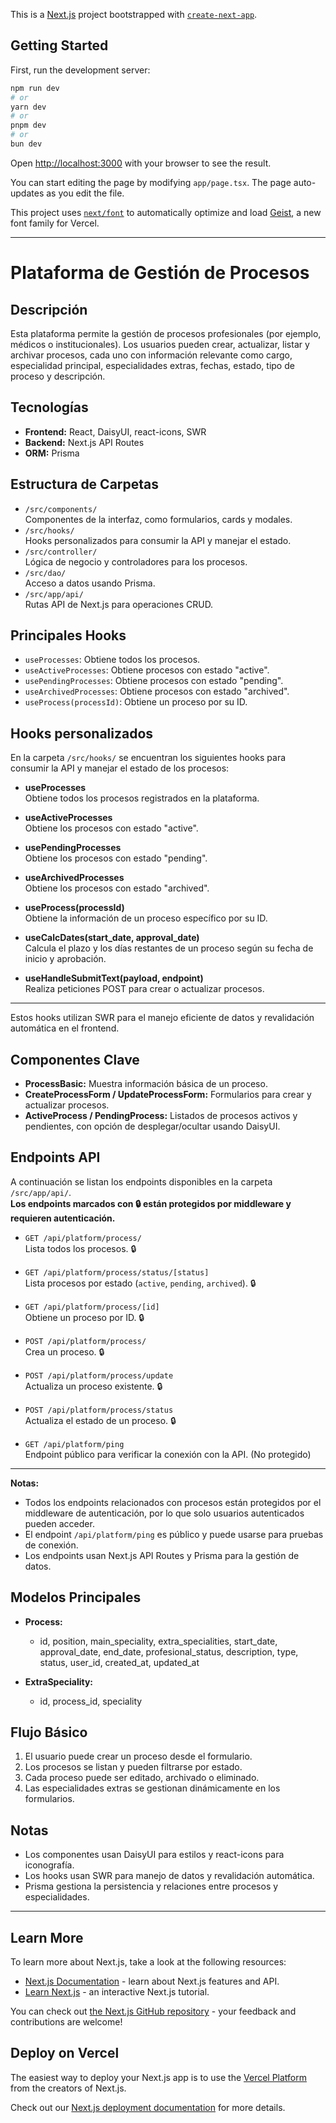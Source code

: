 This is a [Next.js](https://nextjs.org) project bootstrapped with [`create-next-app`](https://nextjs.org/docs/app/api-reference/cli/create-next-app).

## Getting Started

First, run the development server:

```bash
npm run dev
# or
yarn dev
# or
pnpm dev
# or
bun dev
```

Open [http://localhost:3000](http://localhost:3000) with your browser to see the result.

You can start editing the page by modifying `app/page.tsx`. The page auto-updates as you edit the file.

This project uses [`next/font`](https://nextjs.org/docs/app/building-your-application/optimizing/fonts) to automatically optimize and load [Geist](https://vercel.com/font), a new font family for Vercel.

---

# Plataforma de Gestión de Procesos

## Descripción

Esta plataforma permite la gestión de procesos profesionales (por ejemplo, médicos o institucionales). Los usuarios pueden crear, actualizar, listar y archivar procesos, cada uno con información relevante como cargo, especialidad principal, especialidades extras, fechas, estado, tipo de proceso y descripción.

## Tecnologías

- **Frontend:** React, DaisyUI, react-icons, SWR
- **Backend:** Next.js API Routes
- **ORM:** Prisma

## Estructura de Carpetas

- `/src/components/`  
  Componentes de la interfaz, como formularios, cards y modales.
- `/src/hooks/`  
  Hooks personalizados para consumir la API y manejar el estado.
- `/src/controller/`  
  Lógica de negocio y controladores para los procesos.
- `/src/dao/`  
  Acceso a datos usando Prisma.
- `/src/app/api/`  
  Rutas API de Next.js para operaciones CRUD.

## Principales Hooks

- `useProcesses`: Obtiene todos los procesos.
- `useActiveProcesses`: Obtiene procesos con estado "active".
- `usePendingProcesses`: Obtiene procesos con estado "pending".
- `useArchivedProcesses`: Obtiene procesos con estado "archived".
- `useProcess(processId)`: Obtiene un proceso por su ID.

## Hooks personalizados

En la carpeta `/src/hooks/` se encuentran los siguientes hooks para consumir la API y manejar el estado de los procesos:

- **useProcesses**  
  Obtiene todos los procesos registrados en la plataforma.

- **useActiveProcesses**  
  Obtiene los procesos con estado "active".

- **usePendingProcesses**  
  Obtiene los procesos con estado "pending".

- **useArchivedProcesses**  
  Obtiene los procesos con estado "archived".

- **useProcess(processId)**  
  Obtiene la información de un proceso específico por su ID.

- **useCalcDates(start_date, approval_date)**  
  Calcula el plazo y los días restantes de un proceso según su fecha de inicio y aprobación.

- **useHandleSubmitText(payload, endpoint)**  
  Realiza peticiones POST para crear o actualizar procesos.

---

Estos hooks utilizan SWR para el manejo eficiente de datos y revalidación automática en el frontend.

## Componentes Clave

- **ProcessBasic:** Muestra información básica de un proceso.
- **CreateProcessForm / UpdateProcessForm:** Formularios para crear y actualizar procesos.
- **ActiveProcess / PendingProcess:** Listados de procesos activos y pendientes, con opción de desplegar/ocultar usando DaisyUI.

## Endpoints API

A continuación se listan los endpoints disponibles en la carpeta `/src/app/api/`.  
**Los endpoints marcados con 🔒 están protegidos por middleware y requieren autenticación.**

- `GET /api/platform/process/`  
  Lista todos los procesos. 🔒

- `GET /api/platform/process/status/[status]`  
  Lista procesos por estado (`active`, `pending`, `archived`). 🔒

- `GET /api/platform/process/[id]`  
  Obtiene un proceso por ID. 🔒

- `POST /api/platform/process/`  
  Crea un proceso. 🔒

- `POST /api/platform/process/update`  
  Actualiza un proceso existente. 🔒

- `POST /api/platform/process/status`  
  Actualiza el estado de un proceso. 🔒

- `GET /api/platform/ping`  
  Endpoint público para verificar la conexión con la API. (No protegido)

---

**Notas:**
- Todos los endpoints relacionados con procesos están protegidos por el middleware de autenticación, por lo que solo usuarios autenticados pueden acceder.
- El endpoint `/api/platform/ping` es público y puede usarse para pruebas de conexión.
- Los endpoints usan Next.js API Routes y Prisma para la gestión de datos.

## Modelos Principales

- **Process:**  
  - id, position, main_speciality, extra_specialities, start_date, approval_date, end_date, profesional_status, description, type, status, user_id, created_at, updated_at

- **ExtraSpeciality:**  
  - id, process_id, speciality

## Flujo Básico

1. El usuario puede crear un proceso desde el formulario.
2. Los procesos se listan y pueden filtrarse por estado.
3. Cada proceso puede ser editado, archivado o eliminado.
4. Las especialidades extras se gestionan dinámicamente en los formularios.

## Notas

- Los componentes usan DaisyUI para estilos y react-icons para iconografía.
- Los hooks usan SWR para manejo de datos y revalidación automática.
- Prisma gestiona la persistencia y relaciones entre procesos y especialidades.

---

## Learn More

To learn more about Next.js, take a look at the following resources:

- [Next.js Documentation](https://nextjs.org/docs) - learn about Next.js features and API.
- [Learn Next.js](https://nextjs.org/learn) - an interactive Next.js tutorial.

You can check out [the Next.js GitHub repository](https://github.com/vercel/next.js) - your feedback and contributions are welcome!

## Deploy on Vercel

The easiest way to deploy your Next.js app is to use the [Vercel Platform](https://vercel.com/new?utm_medium=default-template&filter=next.js&utm_source=create-next-app&utm_campaign=create-next-app-readme) from the creators of Next.js.

Check out our [Next.js deployment documentation](https://nextjs.org/docs/app/building-your-application/deploying) for more details.
